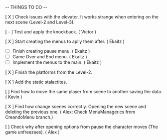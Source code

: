 -- THINGS TO DO --

[ X ] Check issues with the elevator. It works strange when entering on the next scene (Level-2 and Level-3).

[ - ] Test and apply the knockback. ( Victor )

[ X ] Start creating the menus to aplly them after. ( Ekaitz )
  -   [  ] Finish creating pause menu. ( Ekaitz )
  -   [  ] Game Over and End menu. ( Ekaitz )
  -   [  ] Implement the menus to the main. ( Ekaitz )

[ X ] Finish the platforms from the Level-2.

[ X ] Add the static stalactites.

[  ] Find how to move the same player from scene to another saving the data. ( Kevin )

[ X ] Find how change scenes correctly. Opening the new scene and deleting the previous one. ( Alex: Check MenuManager.cs from CreandoMenu branch.)

[  ] Check why after opening options from pause the character moves (The game unfreezees). ( Alex )
